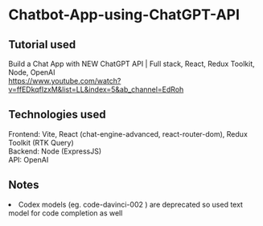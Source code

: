 # Chatbot-App-using-ChatGPT-API

## Tutorial used
Build a Chat App with NEW ChatGPT API | Full stack, React, Redux Toolkit, Node, OpenAI <br />
https://www.youtube.com/watch?v=ffEDkqfIzxM&list=LL&index=5&ab_channel=EdRoh 

## Technologies used
Frontend: Vite, React (chat-engine-advanced, react-router-dom), Redux Toolkit (RTK Query) <br />
Backend: Node (ExpressJS) <br />
API: OpenAI <br />

## Notes 
<li /> Codex models (eg. code-davinci-002 ) are deprecated so used text model for code completion as well
